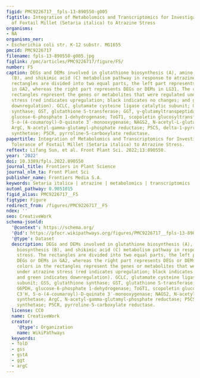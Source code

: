```yaml
---
figid: PMC9226717__fpls-13-890550-g005
figtitle: Integration of Metabolomics and Transcriptomics for Investigating the Tolerance
  of Foxtail Millet (Setaria italica) to Atrazine Stress
organisms:
- NA
organisms_ner:
- Escherichia coli str. K-12 substr. MG1655
pmcid: PMC9226717
filename: fpls-13-890550-g005.jpg
figlink: /pmc/articles/PMC9226717/figure/F5/
number: F5
caption: DEGs and DEMs involved in glutathione biosynthesis (A), amino acid biosynthesis
  (B), and shikimic acid (C) metabolism pathway in response to atrazine stress. The
  rectangles are divided into two equal parts, the left part represents DEGs or DEMs
  in GA2, whereas the right part represents DEGs or DEMs in LG31. The colors in the
  rectangles represent the genes or metabolites that were regulated under atrazine
  stress (red indicates upregulation; black indicates no changes; and green indicates
  downregulation). GCLC, glutamate cysteine ligase catalytic subunit; GSS, glutathione
  synthase; GST, glutathione S-transferase; GGT, γ-glutamyltranspeptidase; G6PDH,
  glucose-6-phosphate 1-dehydrogenase; ToGT1, scopoletin glucosyltransferase; C3′H,
  5-o-(4-coumaroyl)-D-quinate 3′-monooxygenase; NAGS2, N-acetyl-L-glutamate synthetase;
  ArgC, N-acetyl-gamma-glutamyl-phosphate reductase; P5CS, delta-1-pyrroline-5-carboxylate
  synthetase; P5CR, pyrroline-5-carboxylate reductase.
papertitle: Integration of Metabolomics and Transcriptomics for Investigating the
  Tolerance of Foxtail Millet (Setaria italica) to Atrazine Stress.
reftext: Lifang Sun, et al. Front Plant Sci. 2022;13:890550.
year: '2022'
doi: 10.3389/fpls.2022.890550
journal_title: Frontiers in Plant Science
journal_nlm_ta: Front Plant Sci
publisher_name: Frontiers Media S.A.
keywords: Setaria italica | atrazine | metabolomics | transcriptomics | stress
automl_pathway: 0.9051015
figid_alias: PMC9226717__F5
figtype: Figure
redirect_from: /figures/PMC9226717__F5
ndex: ''
seo: CreativeWork
schema-jsonld:
  '@context': https://schema.org/
  '@id': https://pfocr.wikipathways.org/figures/PMC9226717__fpls-13-890550-g005.html
  '@type': Dataset
  description: DEGs and DEMs involved in glutathione biosynthesis (A), amino acid
    biosynthesis (B), and shikimic acid (C) metabolism pathway in response to atrazine
    stress. The rectangles are divided into two equal parts, the left part represents
    DEGs or DEMs in GA2, whereas the right part represents DEGs or DEMs in LG31. The
    colors in the rectangles represent the genes or metabolites that were regulated
    under atrazine stress (red indicates upregulation; black indicates no changes;
    and green indicates downregulation). GCLC, glutamate cysteine ligase catalytic
    subunit; GSS, glutathione synthase; GST, glutathione S-transferase; GGT, γ-glutamyltranspeptidase;
    G6PDH, glucose-6-phosphate 1-dehydrogenase; ToGT1, scopoletin glucosyltransferase;
    C3′H, 5-o-(4-coumaroyl)-D-quinate 3′-monooxygenase; NAGS2, N-acetyl-L-glutamate
    synthetase; ArgC, N-acetyl-gamma-glutamyl-phosphate reductase; P5CS, delta-1-pyrroline-5-carboxylate
    synthetase; P5CR, pyrroline-5-carboxylate reductase.
  license: CC0
  name: CreativeWork
  creator:
    '@type': Organization
    name: WikiPathways
  keywords:
  - folD
  - gss
  - gstA
  - ggt
  - argC
---
```

